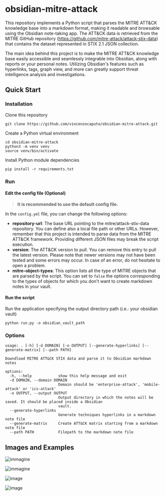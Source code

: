 # obsidian-mitre-attack

This repository implements a Python script that parses the MITRE ATT&CK knowledge base into a markdown format, making it readable and browsable using the Obsidian note-taking app. 
The ATT&CK data is retrieved from the MITRE GitHub repository (https://github.com/mitre-attack/attack-stix-data) that contains the dataset represented in STIX 2.1 JSON collection. 

The main idea behind this project is to make the MITRE ATT&CK knowledge base easily accessible and seamlessly integrable into Obsidian, along with reports or your personal notes. Utilizing Obsidian's features such as hyperlinks, tags, graph view, and more can greatly support threat intelligence analysis and investigations.

## Quick Start

### Installation

Clone this repository

```
git clone https://github.com/vincenzocaputo/obsidian-mitre-attack.git
```
Create a Python virtual environment

```
cd obsidian-mitre-attack
python3 -m venv venv
source venv/bin/activate
```

Install Python module dependencies
```
pip install -r requirements.txt
```

### Run

#### Edit the config file (Optional)

> **It is recommended to use the default config file.**


In the `config.yml` file, you can change the following options:

- **repository-url**: The base URL pointing to the mitre/attack-stix-data repository. You can define also a local file path or other URLs. However, remember that this project is intended to parse data from the MITRE ATT&CK framework. Providing different JSON files may break the script execution.
- **version**: The ATT&CK version to pull. You can remove this entry to pull the latest version. Please note that newer versions may not have been tested and some errors may occur. In case of an error, do not hesitate to open a problem.
- **mitre-object-types**: This option lists all the type of MITRE objects that are parsed by the script. You can set to `false` the options corresponding to the types of objects for which you don't want to create markdown notes in your vault.


#### Run the script
Run the application specifying the output directory path (i.e.: your obsidian vault)

```
python run.py -o obsidian_vault_path
```

### Options

```
usage: . [-h] [-d DOMAIN] [-o OUTPUT] [--generate-hyperlinks] [--generate-matrix] [--path PATH]

Downdload MITRE ATT&CK STIX data and parse it to Obsidian markdown notes

options:
  -h, --help            show this help message and exit
  -d DOMAIN, --domain DOMAIN
                        Domain should be 'enterprise-attack', 'mobile-attack' or 'ics-attack'
  -o OUTPUT, --output OUTPUT
                        Output directory in which the notes will be saved. It should be placed inside a Obsidian
                        vault.
  --generate-hyperlinks
                        Generate techniques hyperlinks in a markdown note file
  --generate-matrix     Create ATT&CK matrix starting from a markdown note file
  --path PATH           Filepath to the markdown note file
```



## Images and Examples

![immagine](https://github.com/vincenzocaputo/obsidian-mitre-attack/assets/32276363/f9e3aa4d-fdae-44b7-9036-616ed9f61d69)

![immagine](https://github.com/vincenzocaputo/obsidian-mitre-attack/assets/32276363/67b600e4-9928-494e-ac55-bd1e2e2f1ddd)

![image](https://github.com/user-attachments/assets/b34ed6fa-b799-4e53-986a-f43d9c09bd57)

![image](https://github.com/user-attachments/assets/b642d906-f280-4899-87cb-95f69db2249b)



